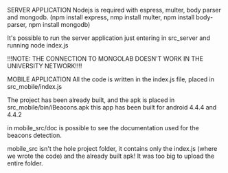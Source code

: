 SERVER APPLICATION
Nodejs is required with espress, multer, body parser and mongodb.
(npm install express, nmp install multer, npm install body-parser, npm install mongodb)

It's possible to run the server application just entering in src_server and running node index.js

!!!NOTE: THE CONNECTION TO MONGOLAB DOESN'T WORK IN THE UNIVERSITY NETWORK!!!!

MOBILE APPLICATION
All the code is written in the index.js file, placed in src_mobile/index.js

The project has been already built, and the apk is placed in src_mobile/bin/iBeacons.apk
this app has been built for android 4.4.4 and 4.4.2

in mobile_src/doc is possible to see the documentation used for the beacons detection.

mobile_src isn't the hole project folder, it contains only the index.js (where we wrote the code) and the already built apk!
It was too big to upload the entire folder.